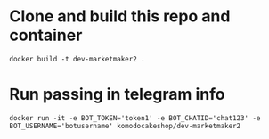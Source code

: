 # Clone and build this repo and container
```
docker build -t dev-marketmaker2 .
```

# Run passing in telegram info
```
docker run -it -e BOT_TOKEN='token1' -e BOT_CHATID='chat123' -e BOT_USERNAME='botusername' komodocakeshop/dev-marketmaker2
```
